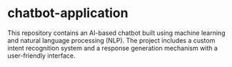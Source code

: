 # chatbot-application
This repository contains an AI-based chatbot built using machine learning and natural language processing (NLP). The project includes a custom intent recognition system and a response generation mechanism with a user-friendly interface.
